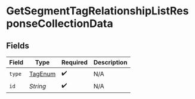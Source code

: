 # GetSegmentTagRelationshipListResponseCollectionData


## Fields

| Field                                         | Type                                          | Required                                      | Description                                   |
| --------------------------------------------- | --------------------------------------------- | --------------------------------------------- | --------------------------------------------- |
| `type`                                        | [TagEnum](../../models/components/TagEnum.md) | :heavy_check_mark:                            | N/A                                           |
| `id`                                          | *String*                                      | :heavy_check_mark:                            | N/A                                           |